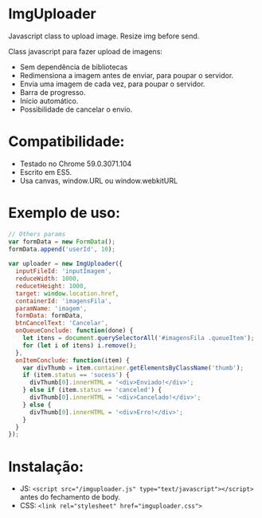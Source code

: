 # ImgUploader
Javascript class to upload image. Resize img before send.

Class javascript para fazer upload de imagens:
- Sem dependência de bibliotecas
- Redimensiona a imagem antes de enviar, para poupar o servidor.
- Envia uma imagem de cada vez, para poupar o servidor.
- Barra de progresso.
- Início automático.
- Possibilidade de cancelar o envio.

# Compatibilidade:
- Testado no Chrome 59.0.3071.104
- Escrito em ES5.
- Usa canvas, window.URL ou window.webkitURL

# Exemplo de uso:

```javascript
// Others params
var formData = new FormData();
formData.append('userId', 10);
  
var uploader = new ImgUploader({
  inputFileId: 'inputImagem',
  reduceWidth: 1000,
  reducetHeight: 1000,
  target: window.location.href,
  containerId: 'imagensFila',
  paramName: 'imagem',
  formData: formData,
  btnCancelText: 'Cancelar',
  onQueueConclude: function(done) {
    let itens = document.querySelectorAll('#imagensFila .queueItem');
    for (let i of itens) i.remove();
  },
  onItemConclude: function(item) {
    var divThumb = item.container.getElementsByClassName('thumb');
    if (item.status == 'sucess') {
      divThumb[0].innerHTML = '<div>Enviado!</div>';
    } else if (item.status == 'canceled') {
      divThumb[0].innerHTML = '<div>Cancelado!</div>';
    } else {
      divThumb[0].innerHTML = '<div>Erro!</div>';
    }
  }
});
```

# Instalação:
- JS: `<script src="/imguploader.js" type="text/javascript"></script>` antes do fechamento de body.
- CSS: `<link rel="stylesheet" href="imguploader.css">`
